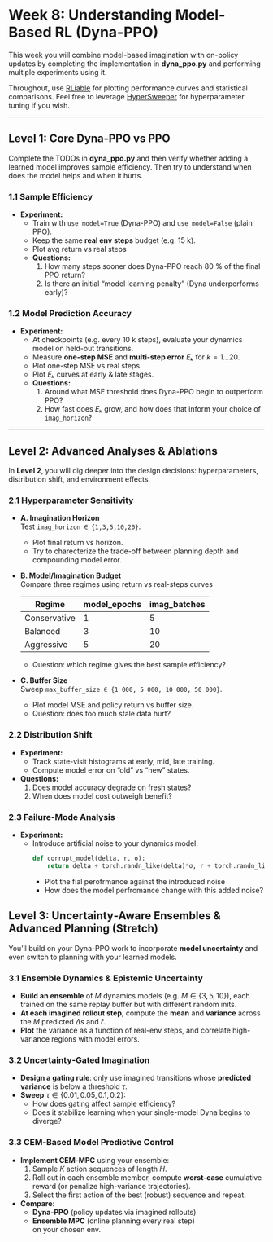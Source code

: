 # Week 8: Understanding Model-Based RL (Dyna-PPO)

This week you will combine model-based imagination with on-policy updates by completing the implementation in **dyna_ppo.py** and performing multiple experiments using it.

Throughout, use [RLiable](https://github.com/google-research/rliable) for plotting performance curves and statistical comparisons. Feel free to leverage [HyperSweeper](https://github.com/automl/hypersweeper) for hyperparameter tuning if you wish.

---

## Level 1: Core Dyna-PPO vs PPO

Complete the TODOs in **dyna_ppo.py** and then verify whether adding a learned model improves sample efficiency. Then try to understand when does the model helps and when it hurts.

### 1.1 Sample Efficiency
- **Experiment:**  
  - Train with `use_model=True` (Dyna-PPO) and `use_model=False` (plain PPO).  
  - Keep the same **real env steps** budget (e.g. 15 k).  
  - Plot avg return vs real steps  
  - **Questions:**  
    1. How many steps sooner does Dyna-PPO reach 80 % of the final PPO return?  
    2. Is there an initial “model learning penalty” (Dyna underperforms early)?

### 1.2 Model Prediction Accuracy
- **Experiment:**  
  - At checkpoints (e.g. every 10 k steps), evaluate your dynamics model on held-out transitions.  
  - Measure **one-step MSE** and **multi-step error** $Eₖ$ for $k=1…20$.  
  - Plot one-step MSE vs real steps.  
  - Plot $Eₖ$ curves at early & late stages.  
  - **Questions:**  
    1. Around what MSE threshold does Dyna-PPO begin to outperform PPO?  
    2. How fast does $Eₖ$ grow, and how does that inform your choice of `imag_horizon`?

---

## Level 2: Advanced Analyses & Ablations

In **Level 2**, you will dig deeper into the design decisions: hyperparameters, distribution shift, and environment effects.

### 2.1 Hyperparameter Sensitivity
- **A. Imagination Horizon**  
  Test `imag_horizon ∈ {1,3,5,10,20}`.  
  - Plot final return vs horizon.  
  - Try to charecterize the trade-off between planning depth and compounding model error.
- **B. Model/Imagination Budget**  
  Compare three regimes using return vs real-steps curves
  
  | Regime       | model_epochs | imag_batches |
  |--------------|--------------|--------------|
  | Conservative | 1            | 5            |
  | Balanced     | 3            | 10           |
  | Aggressive   | 5            | 20           |
  
  - Question: which regime gives the best sample efficiency?
- **C. Buffer Size**  
  Sweep `max_buffer_size ∈ {1 000, 5 000, 10 000, 50 000}`.  
  - Plot model MSE and policy return vs buffer size.  
  - Question: does too much stale data hurt?

### 2.2 Distribution Shift
- **Experiment:**  
  - Track state-visit histograms at early, mid, late training.  
  - Compute model error on “old” vs “new” states.  
- **Questions:**  
  1. Does model accuracy degrade on fresh states?  
  2. When does model cost outweigh benefit?

### 2.3 Failure-Mode Analysis
- **Experiment:**  
  - Introduce artificial noise to your dynamics model:
    ```python
    def corrupt_model(delta, r, σ):
        return delta + torch.randn_like(delta)*σ, r + torch.randn_like(r)*σ
    ```
    - Plot the fial perofrmance against the introduced noise
    - How does the model perfromance change with this added noise?

## Level 3: Uncertainty‐Aware Ensembles & Advanced Planning (Stretch)

You’ll build on your Dyna-PPO work to incorporate **model uncertainty** and even switch to planning with your learned models.

### 3.1 Ensemble Dynamics & Epistemic Uncertainty  
- **Build an ensemble** of $M$ dynamics models (e.g. $M\in\{3,5,10\}$), each trained on the same replay buffer but with different random inits.  
- **At each imagined rollout step**, compute the **mean** and **variance** across the $M$ predicted $\Delta s$ and $\hat r$.  
- **Plot** the variance as a function of real-env steps, and correlate high-variance regions with model errors.

### 3.2 Uncertainty‐Gated Imagination  
- **Design a gating rule**: only use imagined transitions whose **predicted variance** is below a threshold $\tau$.  
- **Sweep** $\tau\in\{0.01,0.05,0.1,0.2\}$:  
  - How does gating affect sample efficiency?  
  - Does it stabilize learning when your single-model Dyna begins to diverge?

### 3.3 CEM‐Based Model Predictive Control  
- **Implement CEM‐MPC** using your ensemble:  
  1. Sample $K$ action sequences of length $H$.  
  2. Roll out in each ensemble member, compute **worst-case** cumulative reward (or penalize high-variance trajectories).  
  3. Select the first action of the best (robust) sequence and repeat.  
- **Compare**:  
  - **Dyna-PPO** (policy updates via imagined rollouts)  
  - **Ensemble MPC** (online planning every real step)  
  on your chosen env.